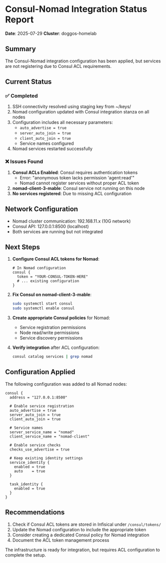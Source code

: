 # Consul-Nomad Integration Status Report

**Date**: 2025-07-29
**Cluster**: doggos-homelab

## Summary

The Consul-Nomad integration configuration has been applied, but services are not registering due to Consul ACL requirements.

## Current Status

### ✅ Completed

1. SSH connectivity resolved using staging key from ~/keys/
2. Nomad configuration updated with Consul integration stanza on all nodes
3. Configuration includes all necessary parameters:
   - `auto_advertise = true`
   - `server_auto_join = true`
   - `client_auto_join = true`
   - Service names configured
4. Nomad services restarted successfully

### ❌ Issues Found

1. **Consul ACLs Enabled**: Consul requires authentication tokens
   - Error: "anonymous token lacks permission 'agent:read'"
   - Nomad cannot register services without proper ACL token
2. **nomad-client-3-mable**: Consul service not running on this node
3. **No services registered**: Due to missing ACL configuration

## Network Configuration

- Nomad cluster communication: 192.168.11.x (10G network)
- Consul API: 127.0.0.1:8500 (localhost)
- Both services are running but not integrated

## Next Steps

1. **Configure Consul ACL tokens for Nomad**:

   ```hcl
   # In Nomad configuration
   consul {
     token = "YOUR-CONSUL-TOKEN-HERE"
     # ... existing configuration
   }
   ```

2. **Fix Consul on nomad-client-3-mable**:

   ```bash
   sudo systemctl start consul
   sudo systemctl enable consul
   ```

3. **Create appropriate Consul policies** for Nomad:
   - Service registration permissions
   - Node read/write permissions
   - Service discovery permissions

4. **Verify integration** after ACL configuration:

   ```bash
   consul catalog services | grep nomad
   ```

## Configuration Applied

The following configuration was added to all Nomad nodes:

```hcl
consul {
  address = "127.0.0.1:8500"

  # Enable service registration
  auto_advertise = true
  server_auto_join = true
  client_auto_join = true

  # Service names
  server_service_name = "nomad"
  client_service_name = "nomad-client"

  # Enable service checks
  checks_use_advertise = true

  # Keep existing identity settings
  service_identity {
    enabled = true
    auto    = true
  }

  task_identity {
    enabled = true
  }
}
```

## Recommendations

1. Check if Consul ACL tokens are stored in Infisical under `/consul/tokens/`
2. Update the Nomad configuration to include the appropriate token
3. Consider creating a dedicated Consul policy for Nomad integration
4. Document the ACL token management process

The infrastructure is ready for integration, but requires ACL configuration to complete the setup.
